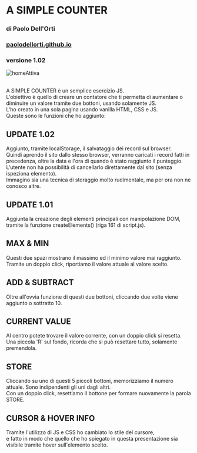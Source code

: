 # A SIMPLE COUNTER
### di Paolo Dell'Orti
### <a href="https://paolodellorti.github.io/" target="_blank">paolodellorti.github.io</a>
### versione 1.02
![homeAttiva](https://user-images.githubusercontent.com/84512004/129487579-e44b749b-f80f-4011-ac56-bfdbbf2199c5.png)<br><br>

A SIMPLE COUNTER è un semplice esercizio JS.<br>
L'obiettivo è quello di creare un contatore che ti permetta di aumentare
o diminuire un valore tramite due bottoni, usando solamente JS.<br>
L'ho creato in una sola pagina usando vanilla HTML, CSS e JS.<br>
Queste sono le funzioni che ho aggiunto:<br>

## UPDATE 1.02
Aggiunto, tramite localStorage, il salvataggio dei record sul browser.<br>
Quindi aprendo il sito dallo stesso browser, verranno caricati i record fatti in precedenza, oltre la data e l'ora di quando è stato raggiunto il punteggio.<br>
L'utente non ha possibilità di cancellarlo direttamente dal sito (senza ispeziona elemento).<br>Immagino sia una tecnica di storaggio molto rudimentale, ma per ora
non ne conosco altre.

## UPDATE 1.01
Aggiunta la creazione degli elementi principali con manipolazione DOM,<br>
tramite la funzione createElements() (riga 161 di script.js).

## MAX & MIN
Questi due spazi mostrano il massimo
ed il minimo valore mai raggiunto.<br>
Tramite un doppio click, riportiamo il
valore attuale al valore scelto.

## ADD & SUBTRACT
Oltre all'ovvia funzione di questi due
bottoni, cliccando due volte viene
aggiunto o sottratto 10.

## CURRENT VALUE
Al centro potete trovare il valore
corrente, con un doppio click si resetta.<br>
Una piccola 'R' sul fondo, ricorda che si
può resettare tutto, solamente
premendola.

## STORE
Cliccando su uno di questi 5 piccoli
bottoni, memorizziamo il numero
attuale. Sono indipendenti gli uni dagli
altri.<br>
Con un doppio click, resettiamo il
bottone per formare nuovamente la
parola STORE.

## CURSOR & HOVER INFO
Tramite l'utilizzo di JS e CSS ho
cambiato lo stile del cursore,<br>
e fatto in modo che quello che ho spiegato
in questa presentazione sia visibile
tramite hover sull'elemento scelto.
